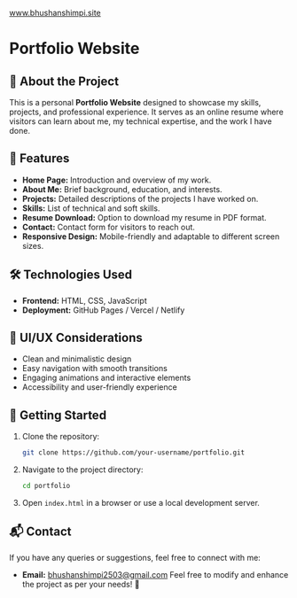 www.bhushanshimpi.site
# Portfolio Website

## 📌 About the Project
This is a personal **Portfolio Website** designed to showcase my skills, projects, and professional experience. It serves as an online resume where visitors can learn about me, my technical expertise, and the work I have done.

## 🚀 Features
- **Home Page:** Introduction and overview of my work.
- **About Me:** Brief background, education, and interests.
- **Projects:** Detailed descriptions of the projects I have worked on.
- **Skills:** List of technical and soft skills.
- **Resume Download:** Option to download my resume in PDF format.
- **Contact:** Contact form for visitors to reach out.
- **Responsive Design:** Mobile-friendly and adaptable to different screen sizes.

## 🛠️ Technologies Used
- **Frontend:** HTML, CSS, JavaScript
- **Deployment:** GitHub Pages / Vercel / Netlify

## 🎨 UI/UX Considerations
- Clean and minimalistic design
- Easy navigation with smooth transitions
- Engaging animations and interactive elements
- Accessibility and user-friendly experience

## 🚀 Getting Started
1. Clone the repository:
   ```sh
   git clone https://github.com/your-username/portfolio.git
   ```
2. Navigate to the project directory:
   ```sh
   cd portfolio
   ```
3. Open `index.html` in a browser or use a local development server.

## 📬 Contact
If you have any queries or suggestions, feel free to connect with me:
- **Email:** bhushanshimpi2503@gmail.com
Feel free to modify and enhance the project as per your needs! 🚀

